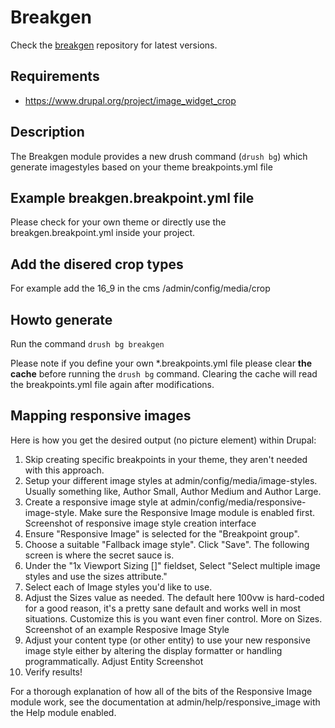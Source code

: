 # Breakgen

Check the [breakgen](https://github.com/tamtamnl/Drupal-Breakgen) repository for latest versions.

## Requirements
- https://www.drupal.org/project/image_widget_crop

## Description

The Breakgen module provides a new drush command (`drush bg`) which generate imagestyles based on your theme breakpoints.yml file

## Example breakgen.breakpoint.yml file
Please check for your own theme or directly use the breakgen.breakpoint.yml inside your project. 

## Add the disered crop types
For example add the 16_9 in the cms /admin/config/media/crop

## Howto generate
Run the command `drush bg breakgen`   

Please note if you define your own *.breakpoints.yml file please clear **the cache** before running the `drush bg` command.
Clearing the cache will read the breakpoints.yml file again after modifications.

## Mapping responsive images
Here is how you get the desired output (no picture element) within Drupal:

1. Skip creating specific breakpoints in your theme, they aren't needed with this approach.
2. Setup your different image styles at admin/config/media/image-styles. Usually something like, Author Small, Author Medium and Author Large.
3. Create a responsive image style at admin/config/media/responsive-image-style. Make sure the Responsive Image module is enabled first. Screenshot of responsive image style creation interface
4. Ensure "Responsive Image" is selected for the "Breakpoint group".
5. Choose a suitable "Fallback image style". Click "Save". The following screen is where the secret sauce is.
6. Under the "1x Viewport Sizing []" fieldset, Select "Select multiple image styles and use the sizes attribute."
7. Select each of Image styles you'd like to use.
8. Adjust the Sizes value as needed. The default here 100vw is hard-coded for a good reason, it's a pretty sane default and works well in most situations. Customize this is you want even finer control. More on Sizes. Screenshot of an example Resposive Image Style
9. Adjust your content type (or other entity) to use your new responsive image style either by altering the display formatter or handling programmatically. Adjust Entity Screenshot
10. Verify results!

For a thorough explanation of how all of the bits of the Responsive Image module work, see the documentation at admin/help/responsive_image with the Help module enabled.
